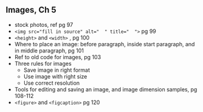 ## Images, Ch 5


- stock photos, ref pg 97
- `<img src="fill in source" alt="  " title="  ">` pg 99
- `<height>`  and `<width>` , pg 100
- Where to place an image: before paragraph, inside start paragraph, and in middle paragraph, pg 101
- Ref to old code for images, pg 103
- Three rules for images
    - Save image in right format
    - Use image with right size
    - Use correct resolution
- Tools for editing and saving an image, and image dimension samples, pg 108-112
- `<figure>` and `<figcaption>` pg 120
